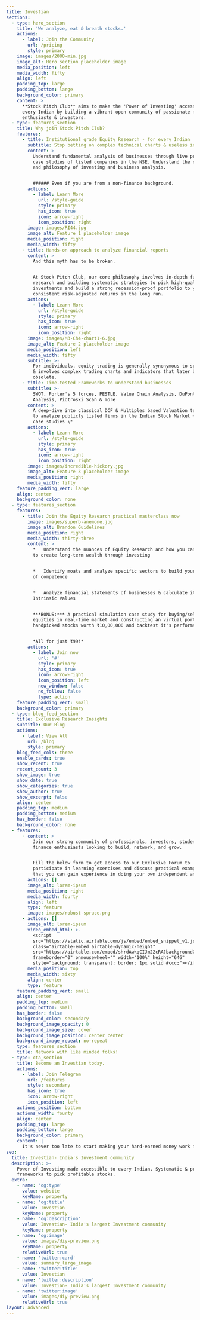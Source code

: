 ```yaml
---
title: Investian
sections:
  - type: hero_section
    title: 'We analyze, eat & breath stocks.'
    actions:
      - label: Join the Community
        url: /pricing
        style: primary
    image: images/2000-min.jpg
    image_alt: Hero section placeholder image
    media_position: left
    media_width: fifty
    align: left
    padding_top: large
    padding_bottom: large
    background_color: primary
    content: >
      **Stock Pitch Club** aims to make the 'Power of Investing' accessible to
      every Indian by building a vibrant open community of passionate finance
      enthusiasts & investors.
  - type: features_section
    title: Why join Stock Pitch Club?
    features:
      - title: Institutional grade Equity Research - for every Indian
        subtitle: Stop betting on complex technical charts & useless indicators.
        content: >
          Understand fundamental analysis of businesses through live practical
          case studies of listed companies in the NSE. Understand the core rules
          and philosophy of investing and business analysis.


          ###### Even if you are from a non-finance background.
        actions:
          - label: Learn More
            url: /style-guide
            style: primary
            has_icon: true
            icon: arrow-right
            icon_position: right
        image: images/RI44.jpg
        image_alt: Feature 1 placeholder image
        media_position: right
        media_width: fifty
      - title: Hands-on approach to analyze financial reports
        content: >
          And this myth has to be broken.


          At Stock Pitch Club, our core philosophy involves in-depth fundamental
          research and building systematic strategies to pick high-quality
          investments and build a strong recession-proof portfolio to yield
          consistent risk-adjusted returns in the long run.
        actions:
          - label: Learn More
            url: /style-guide
            style: primary
            has_icon: true
            icon: arrow-right
            icon_position: right
        image: images/M3-Ch4-chart1-6.jpg
        image_alt: Feature 2 placeholder image
        media_position: left
        media_width: fifty
        subtitle: >-
          For individuals, equity trading is generally synonymous to speculation
          & involves complex trading charts and indicators that later becomes
          obsolete.
      - title: Time-tested Frameworks to understand businesses
        subtitle: >-
          SWOT, Porter's 5 forces, PESTLE, Value Chain Analysis, DuPont
          Analysis, Piotroski Scan & more
        content: >
          A deep-dive into classical DCF & Multiples based Valuation techniques
          to analyze publicly listed firms in the Indian Stock Market + \*weekly
          case studies \*
        actions:
          - label: Learn More
            url: /style-guide
            style: primary
            has_icon: true
            icon: arrow-right
            icon_position: right
        image: images/incredible-hickory.jpg
        image_alt: Feature 3 placeholder image
        media_position: right
        media_width: fifty
    feature_padding_vert: large
    align: center
    background_color: none
  - type: features_section
    features:
      - title: Join the Equity Research practical masterclass now
        image: images/superb-anemone.jpg
        image_alt: Brandon Guidelines
        media_position: right
        media_width: thirty-three
        content: >
          *   Understand the nuances of Equity Research and how you can apply it
          to create long-term wealth through investing


          *   Identify moats and analyze specific sectors to build your circle
          of competence


          *   Analyze financial statements of businesses & calculate it's
          Intrinsic Values


          ***BONUS:*** A practical simulation case study for buying/selling
          equities in real-time market and constructing an virtual portfolio of
          handpicked stocks worth ₹10,00,000 and backtest it's performance.


          *All for just ₹99!*
        actions:
          - label: Join now
            url: '#'
            style: primary
            has_icon: true
            icon: arrow-right
            icon_position: left
            new_window: false
            no_follow: false
            type: action
    feature_padding_vert: small
    background_color: primary
  - type: blog_feed_section
    title: Exclusive Research Insights
    subtitle: Our Blog
    actions:
      - label: View All
        url: /blog
        style: primary
    blog_feed_cols: three
    enable_cards: true
    show_recent: true
    recent_count: 3
    show_image: true
    show_date: true
    show_categories: true
    show_author: true
    show_excerpt: false
    align: center
    padding_top: medium
    padding_bottom: medium
    has_border: false
    background_color: none
  - features:
      - content: >
          Join our strong community of professionals, investors, students,
          finance enthusiasts looking to build, network, and grow.


          Fill the below form to get access to our Exclusive Forum to
          participate in learning exercises and discuss practical examples so
          that you can gain experience in doing your own independent analysis.
        actions: []
        image_alt: lorem-ipsum
        media_position: right
        media_width: fourty
        align: left
        type: feature
        image: images/robust-spruce.png
      - actions: []
        image_alt: lorem-ipsum
        video_embed_html: >-
          <script
          src="https://static.airtable.com/js/embed/embed_snippet_v1.js"></script><iframe
          class="airtable-embed airtable-dynamic-height"
          src="https://airtable.com/embed/shrdAwkqCIJm22cRA?backgroundColor=yellow"
          frameborder="0" onmousewheel="" width="100%" height="646"
          style="background: transparent; border: 1px solid #ccc;"></iframe>
        media_position: top
        media_width: sixty
        align: center
        type: feature
    feature_padding_vert: small
    align: center
    padding_top: medium
    padding_bottom: small
    has_border: false
    background_color: secondary
    background_image_opacity: 0
    background_image_size: cover
    background_image_position: center center
    background_image_repeat: no-repeat
    type: features_section
    title: Network with like minded folks!
  - type: cta_section
    title: Become an Investian today.
    actions:
      - label: Join Telegram
        url: /features
        style: secondary
        has_icon: true
        icon: arrow-right
        icon_position: left
    actions_position: bottom
    actions_width: fourty
    align: center
    padding_top: large
    padding_bottom: large
    background_color: primary
    content: |
      It's never too late to start making your hard-earned money work for you.
seo:
  title: Investian- India's Investment community
  description: >-
    Power of Investing made accessible to every Indian. Systematic & practical
    frameworks to pick profitable stocks. 
  extra:
    - name: 'og:type'
      value: website
      keyName: property
    - name: 'og:title'
      value: Investian
      keyName: property
    - name: 'og:description'
      value: Investian- India's largest Investment community
      keyName: property
    - name: 'og:image'
      value: images/diy-preview.png
      keyName: property
      relativeUrl: true
    - name: 'twitter:card'
      value: summary_large_image
    - name: 'twitter:title'
      value: Investian
    - name: 'twitter:description'
      value: Investian- India's largest Investment community
    - name: 'twitter:image'
      value: images/diy-preview.png
      relativeUrl: true
layout: advanced
---
```

